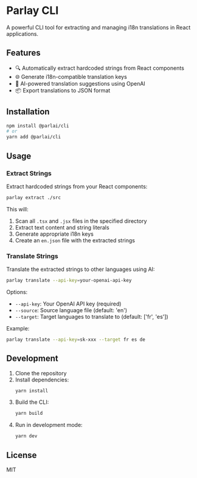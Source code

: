 # Parlay CLI

A powerful CLI tool for extracting and managing i18n translations in React applications.

## Features

- 🔍 Automatically extract hardcoded strings from React components
- 🌐 Generate i18n-compatible translation keys
- 🤖 AI-powered translation suggestions using OpenAI
- 📦 Export translations to JSON format

## Installation

```bash
npm install @parlai/cli
# or
yarn add @parlai/cli
```

## Usage

### Extract Strings

Extract hardcoded strings from your React components:

```bash
parlay extract ./src
```

This will:
1. Scan all `.tsx` and `.jsx` files in the specified directory
2. Extract text content and string literals
3. Generate appropriate i18n keys
4. Create an `en.json` file with the extracted strings

### Translate Strings

Translate the extracted strings to other languages using AI:

```bash
parlay translate --api-key=your-openai-api-key
```

Options:
- `--api-key`: Your OpenAI API key (required)
- `--source`: Source language file (default: 'en')
- `--target`: Target languages to translate to (default: ['fr', 'es'])

Example:
```bash
parlay translate --api-key=sk-xxx --target fr es de
```

## Development

1. Clone the repository
2. Install dependencies:
   ```bash
   yarn install
   ```
3. Build the CLI:
   ```bash
   yarn build
   ```
4. Run in development mode:
   ```bash
   yarn dev
   ```

## License

MIT 